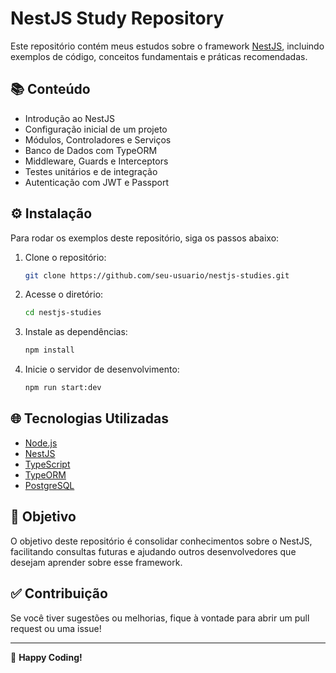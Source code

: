 # NestJS Study Repository

Este repositório contém meus estudos sobre o framework [NestJS](https://nestjs.com/), incluindo exemplos de código, conceitos fundamentais e práticas recomendadas.

## 📚 Conteúdo

- Introdução ao NestJS
- Configuração inicial de um projeto
- Módulos, Controladores e Serviços
- Banco de Dados com TypeORM
- Middleware, Guards e Interceptors
- Testes unitários e de integração
- Autenticação com JWT e Passport

## ⚙️ Instalação

Para rodar os exemplos deste repositório, siga os passos abaixo:

1. Clone o repositório:
   ```sh
   git clone https://github.com/seu-usuario/nestjs-studies.git
   ```
2. Acesse o diretório:
   ```sh
   cd nestjs-studies
   ```
3. Instale as dependências:
   ```sh
   npm install
   ```
4. Inicie o servidor de desenvolvimento:
   ```sh
   npm run start:dev
   ```

## 🌐 Tecnologias Utilizadas

- [Node.js](https://nodejs.org/)
- [NestJS](https://nestjs.com/)
- [TypeScript](https://www.typescriptlang.org/)
- [TypeORM](https://typeorm.io/)
- [PostgreSQL](https://www.postgresql.org/)

## 💎 Objetivo

O objetivo deste repositório é consolidar conhecimentos sobre o NestJS, facilitando consultas futuras e ajudando outros desenvolvedores que desejam aprender sobre esse framework.

## ✅ Contribuição

Se você tiver sugestões ou melhorias, fique à vontade para abrir um pull request ou uma issue!

---

💪 **Happy Coding!**

